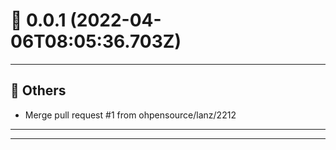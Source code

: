 # :confetti_ball: 0.0.1 (2022-04-06T08:05:36.703Z)
- - -
## :newspaper: Others
* Merge pull request #1 from ohpensource/lanz/2212
- - -
- - -
